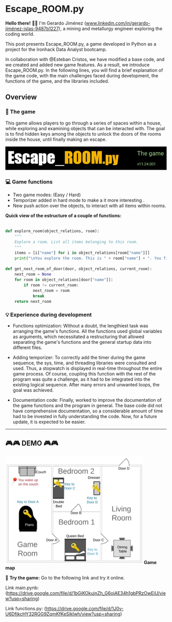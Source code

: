 # Escape_ROOM.py 

**Hello there!** 🚂🚂  I'm Gerardo Jiménez (www.linkedin.com/in/gerardo-jiménez-islas-9487b1227), a mining and metallurgy engineer exploring the coding world.

This post presents Escape_ROOM.py, a game developed in Python as a project for the Ironhack Data Analyst bootcamp.

In collaboration with @Esteban Cristos, we have modified a base code, and we created and added new game features. As a result, we introduce Escape_ROOM.py. In the following lines, you will find a brief explanation of the game code, with the main challenges faced during development, the functions of the game, and the libraries included.

##  Overview

### 👾 The game

This game allows players to go through a series of spaces within a house, while exploring and examining objects that can be interacted with. The goal is to find hidden keys among the objects to unlock the doors of the rooms inside the house, until finally making an escape.

![Logo_juego](ER1.jpg)

### 💻 Game functions

- Two game modes: (Easy / Hard)
- Temporizer added in hard mode to make a it more interesting .
- New push action over the objects, to interact with all items within rooms.

**Quick view of the estructure of a couple of functions:**

```python

def explore_room(object_relations, room):
    """
    Explore a room. List all items belonging to this room.
    """
    items = [i["name"] for i in object_relations[room["name"]]]
    print("\nYou explore the room. This is " + room["name"] + ". You find " + ", ".join(items))

def get_next_room_of_door(door, object_relations, current_room):
    next_room = None
    for room in object_relations[door["name"]]:
        if room != current_room:
            next_room = room
            break
    return next_room
```


### 💡 Experience during development

- Functions optimization: Without a doubt, the lengthiest task was arranging the game's functions. All the functions used global variables as arguments, which necessitated a restructuring that allowed separating the game's functions and the general startup data into different files.

- Adding temporizer: To correctly add the timer during the game sequence, the sys, time, and threading libraries were consulted and used. Thus, a stopwatch is displayed in real-time throughout the entire game process. Of course, coupling this function with the rest of the program was quite a challenge, as it had to be integrated into the existing logical sequence. After many errors and unwanted loops, the goal was achieved.

- Documentation code: Finally, worked to improve the documentation of the game functions and the program in general. The base code did not have comprehensive documentation, so a considerable amount of time had to be invested in fully understanding the code. Now, for a future update, it is expected to be easier.

---

## 🎮🎮 DEMO 🎮🎮
![Game_map](plantaer.jpg)
**Game map**

📔 **Try the game:** Go to the following link and try it online. 

Link main.pynb: (https://drive.google.com/file/d/1bGiKOkujnZh_G6ojAE34h1gbPRzOwEiU/view?usp=sharing)

Link functions.py: (https://drive.google.com/file/d/1J0v-U6DfjkcHY32RGG9ZqmKfKeSikIwh/view?usp=sharing)

